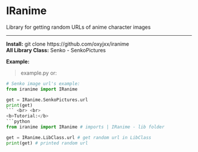 # IRanime
Library for getting random URLs of anime character images
<hr>
<b>Install:</b> git clone https://github.com/oxyjxx/iranime <br>
<b>All Library Class:</b>
Senko - SenkoPictures <br>

<b>Example:</b>
> example.py or:
```python
# Senko image url's example:
from iranime import IRanime

get = IRanime.SenkoPictures.url
print(get)
``` <br> <br>
<b>Tutorial:</b>
```python
from iranime import IRanime # imports | IRanime - lib folder

get = IRanime.LibClass.url # get random url in LibClass
print(get) # printed random url

```
